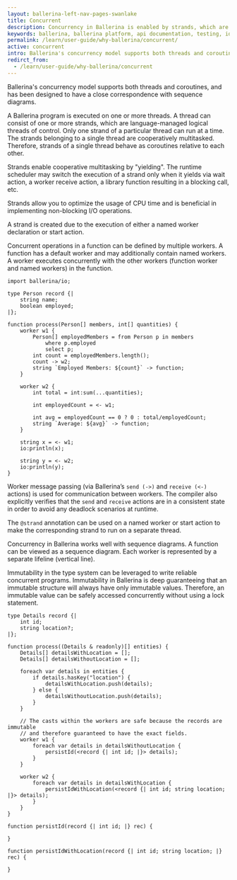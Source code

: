 ```yaml
---
layout: ballerina-left-nav-pages-swanlake
title: Concurrent
description: Concurrency in Ballerina is enabled by strands, which are lightweight threads. 
keywords: ballerina, ballerina platform, api documentation, testing, ide, ballerina central
permalink: /learn/user-guide/why-ballerina/concurrent/
active: concurrent
intro: Ballerina's concurrency model supports both threads and coroutines.
redirct_from:
  - /learn/user-guide/why-ballerina/concurrent
---
```


Ballerina's concurrency model supports both threads and coroutines, and has been designed to have a close correspondence with sequence diagrams.

A Ballerina program is executed on one or more threads. A thread can consist of one or more strands, which are language-managed logical threads of control. Only one strand of a particular thread can run at a time. The strands belonging to a single thread are cooperatively multitasked. Therefore, strands of a single thread behave as coroutines relative to each other.

Strands enable cooperative multitasking by "yielding". The runtime scheduler may switch the execution of a strand only when it yields via wait action, a worker receive action, a library function resulting in a blocking call, etc.

Strands allow you to optimize the usage of CPU time and is beneficial in implementing non-blocking I/O operations.

A strand is created due to the execution of either a named worker declaration or start action.

Concurrent operations in a function can be defined by multiple workers. A function has a default worker and may additionally contain named workers. A worker executes concurrently with the other workers (function worker and named workers) in the function.

```ballerina
import ballerina/io;

type Person record {|
    string name;
    boolean employed;
|};

function process(Person[] members, int[] quantities) {
    worker w1 {
        Person[] employedMembers = from Person p in members
            where p.employed
            select p;
        int count = employedMembers.length();
        count -> w2;
        string `Employed Members: ${count}` -> function;
    }

    worker w2 {
        int total = int:sum(...quantities);
        
        int employedCount = <- w1;

        int avg = employedCount == 0 ? 0 : total/employedCount;
        string `Average: ${avg}` -> function;
    }

    string x = <- w1;
    io:println(x);

    string y = <- w2;
    io:println(y);
}
```

Worker message passing (via Ballerina’s `send (->)` and `receive (<-)` actions) is used for communication between workers. The compiler also explicitly verifies that the `send` and `receive` actions are in a consistent state in order to avoid any deadlock scenarios at runtime.

The `@strand` annotation can be used on a named worker or start action to make the corresponding strand to run on a separate thread.

Concurrency in Ballerina works well with sequence diagrams. A function can be viewed as a sequence diagram. Each worker is represented by a separate lifeline (vertical line).

Immutability in the type system can be leveraged to write reliable concurrent programs. Immutability in Ballerina is deep guaranteeing that an immutable structure will always have only immutable values. Therefore, an immutable value can be safely accessed concurrently without using a lock statement.

```ballerina
type Details record {|
    int id;
    string location?;
|};

function process((Details & readonly)[] entities) {
    Details[] detailsWithLocation = [];
    Details[] detailsWithoutLocation = [];

    foreach var details in entities {
        if details.hasKey("location") {
            detailsWithLocation.push(details);
        } else {
            detailsWithoutLocation.push(details);
        }
    }

    // The casts within the workers are safe because the records are immutable 
    // and therefore guaranteed to have the exact fields.
    worker w1 {
        foreach var details in detailsWithoutLocation {
            persistId(<record {| int id; |}> details);
        }
    }

    worker w2 {
        foreach var details in detailsWithLocation {
            persistIdWithLocation(<record {| int id; string location; |}> details);
        }
    }
}

function persistId(record {| int id; |} rec) {

}

function persistIdWithLocation(record {| int id; string location; |} rec) {
    
}
```

<style>
.nav > li.cVersionItem {
    display: none !important;
}
.cBalleinaBreadcrumbs li:nth-child(3) , .cBalleinaBreadcrumbs li:nth-child(2) {
   display:none !important;
}
</style>
